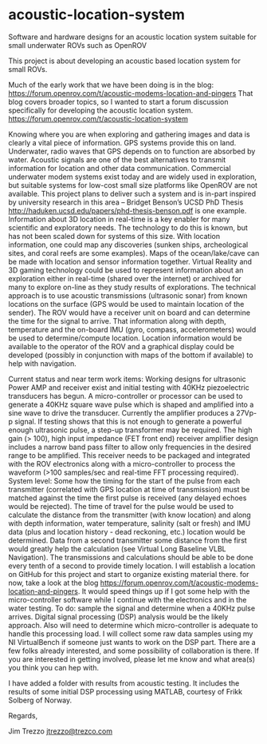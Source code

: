 acoustic-location-system
========================

Software and hardware designs for an acoustic location system suitable for small underwater ROVs such as OpenROV


This project is about developing an acoustic based location system for small ROVs.

Much of the early work that we have been doing is in the blog: https://forum.openrov.com/t/acoustic-modems-location-and-pingers
That blog covers broader topics, so I wanted to start a forum discussion specifically for developing the acoustic location system.  https://forum.openrov.com/t/acoustic-location-system

Knowing where you are when exploring and gathering images and data is clearly a vital piece of information.  GPS systems provide this on land.  Underwater, radio waves that GPS depends on to function are absorbed by water.  Acoustic signals are one of the best alternatives to transmit information for location and other data communication.  Commercial underwater modem systems exist today and are widely used in exploration, but suitable systems for low-cost small size platforms like OpenROV are not available.  This project plans to deliver such a system and is in-part inspired by university research in this area – Bridget Benson’s UCSD PhD Thesis http://haduken.ucsd.edu/papers/phd-thesis-benson.pdf is one example.
Information about 3D location in real-time is a key enabler for many scientific and exploratory needs. The technology to do this is known, but has not been scaled down for systems of this size. With location information, one could map any discoveries (sunken ships, archeological sites, and coral reefs are some examples). Maps of the ocean/lake/cave can be made with location and sensor information together. Virtual Reality and 3D gaming technology could be used to represent information about an exploration either in real-time (shared over the internet) or archived for many to explore on-line as they study results of explorations.
The technical approach is to use acoustic transmissions (ultrasonic sonar) from known locations on the surface (GPS would be used to maintain location of the sender). The ROV would have a receiver unit on board and can determine the time for the signal to arrive. That information along with depth, temperature and the on-board IMU (gyro, compass, accelerometers) would be used to determine/compute location. Location information would be available to the operator of the ROV and a graphical display could be developed (possibly in conjunction with maps of the bottom if available) to help with navigation.

Current status and near term work items:
Working designs for ultrasonic Power AMP and receiver exist and initial testing with 40KHz piezoelectric transducers has begun.  A micro-controller or processor can be used to generate a 40KHz square wave pulse which is shaped and amplified into a sine wave to drive the transducer.  Currently the amplifier produces a 27Vp-p signal.  If testing shows that this is not enough to generate a powerful enough ultrasonic pulse, a step-up transformer may be required.
The high gain (> 100), high input impedance (FET front end) receiver amplifier design includes a narrow band pass filter to allow only frequencies in the desired range to be amplified.  This receiver needs to be packaged and integrated with the ROV electronics along with a micro-controller to process the waveform (>100 samples/sec and real-time FFT processing required).  
System level: Some how the timing for the start of the pulse from each transmitter (correlated with GPS location at time of transmission) must be matched against the time the first pulse is received (any delayed echoes would be rejected).  The time of travel for the pulse would be used to calculate the distance from the transmitter (with know location) and along with depth information, water temperature, salinity (salt or fresh) and IMU data (plus and location history - dead reckoning, etc.) location would be determined. Data from a second transmitter some distance from the first would greatly help the calculation (see Virtual Long Baseline VLBL Navigation).  The transmissions and calculations should be able to be done every tenth of a second to provide timely location.
I will establish a location on GitHub for this project and start to organize existing material there.  for now, take a look at the blog https://forum.openrov.com/t/acoustic-modems-location-and-pingers.
It would speed things up if I got some help with the micro-controller software while I continue with the electronics and in the water testing.  To do: sample the signal and determine when a 40KHz pulse arrives.  Digital signal processing (DSP) analysis would be the likely approach.  Also will need to determine which micro-controller is adequate to handle this processing load.  I will collect some raw data samples using my NI VirtualBench if someone just wants to work on the DSP part.
There are a few folks already interested, and some possibility of collaboration is there.
If you are interested in getting involved, please let me know and what area(s) you think you can hep with.

I have added a folder with results from acoustic testing.  It includes the results of some initial DSP processing using MATLAB, courtesy of Frikk Solberg of Norway.

Regards,

Jim Trezzo
jtrezzo@trezco.com
